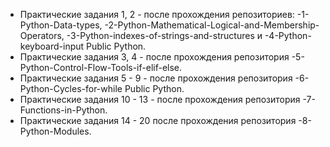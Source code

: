 * Практические задания 1, 2 - после прохождения репозиториев: -1-Python-Data-types, -2-Python-Mathematical-Logical-and-Membership-Operators, -3-Python-indexes-of-strings-and-structures и -4-Python-keyboard-input Public Python.
* Практические задания 3, 4 - после прохождения репозитория -5-Python-Control-Flow-Tools-if-elif-else.
* Практические задания 5 - 9 - после прохождения репозитория -6-Python-Cycles-for-while Public Python.
* Практические задания 10 - 13 - после прохождения репозитория -7-Functions-in-Python.
* Практические задания 14 - 20 после прохождения репозитория -8-Python-Modules.
